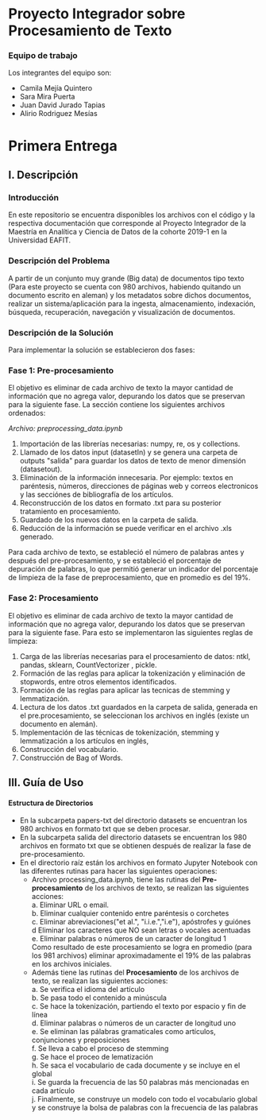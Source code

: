 # Proyecto Integrador sobre Procesamiento de Texto

### Equipo de trabajo
Los integrantes del equipo son:
-  Camila Mejía Quintero
-  Sara Mira Puerta
-  Juan David Jurado Tapias
-  Alirio Rodriguez Mesías

# Primera Entrega
## I. Descripción
### Introducción
En este repositorio se encuentra disponibles los archivos con el código y la respectiva documentación que corresponde al Proyecto Integrador de la Maestría en Analítica y Ciencia de Datos de la cohorte 2019-1 en la  Universidad EAFIT.

### Descripción del Problema
A partir de un conjunto muy grande (Big data) de documentos tipo texto (Para este proyecto se cuenta con 980 archivos, habiendo quitando un documento escrito en aleman) y los metadatos sobre dichos documentos, realizar un sistema/aplicación para la ingesta, almacenamiento, indexación, búsqueda, recuperación, navegación y visualización de documentos. 

### Descripción de la Solución
Para implementar la solución se establecieron dos fases:

### Fase 1: Pre-procesamiento

El objetivo es eliminar de cada archivo de texto la mayor cantidad de información que no agrega valor, depurando los datos que se preservan para la siguiente fase. La sección contiene los siguientes archivos ordenados:

*Archivo: preprocessing_data.ipynb*
1. Importación de las librerías necesarias: numpy, re, os y collections. 
2. Llamado de los datos input (datasetIn) y se genera una carpeta de outputs "salida" para guardar los datos de texto de menor dimensión (datasetout).
3. Eliminación de la información innecesaria. Por ejemplo: textos en paréntesis, números, direcciones de páginas web y correos electronicos y las secciónes de bibliografía de los artículos.
4. Reconstrucción de los datos en formato .txt para su posterior tratamiento en procesamiento. 
5. Guardado de los nuevos datos en la carpeta de salida.
6. Reducción de la información se puede verificar en el archivo .xls generado. 

Para cada archivo de texto, se  estableció el número de palabras antes y después del pre-procesamiento, y se estableció el porcentaje de depuración de palabras, lo que permitió generar un indicador del porcentaje de limpieza de la fase de preprocesamiento, que en promedio es del 19%.

### Fase 2: Procesamiento

El objetivo es eliminar de cada archivo de texto la mayor cantidad de información que no agrega valor, depurando los datos que se preservan para la siguiente fase.   Para esto se implementaron las siguientes reglas de limpieza:

1. Carga de las librerías necesarias para el procesamiento de datos: ntkl, pandas, sklearn, CountVectorizer , pickle. 
2. Formación de las reglas para aplicar la tokenización y eliminación de stopwords, entre otros elementos identificados. 
3. Formación de las reglas para aplicar las tecnicas de stemming y lemmatización. 
4. Lectura de los datos .txt guardados en la carpeta de salida, generada en el pre.procesamiento, se seleccionan los archivos en inglés (existe un documento en alemán). 
5. Implementación de las técnicas de tokenización, stemming y lemmatización a los artículos en inglés, 
6. Construcción del vocabulario.
7. Construcción de Bag of Words.

## III. Guía de Uso
#### Estructura de Directorios
- En la subcarpeta papers-txt del directorio datasets se encuentran los 980 archivos en formato txt que se deben procesar.
- En la subcarpeta salida del directorio datasets se encuentran los 980 archivos en formato txt que se obtienen después de realizar la fase de pre-procesamiento.
- En el directorio raíz están los archivos en formato Jupyter Notebook con las diferentes rutinas para hacer las siguientes operaciones:
  * Archivo processing_data.ipynb, tiene las rutinas del <b>Pre-procesamiento</b> de los archivos de texto, se realizan las siguientes acciones: <br>
     a. Eliminar URL o email.<br>
     b. Eliminar cualquier contenido entre paréntesis o corchetes<br>
     c. Eliminar abreviaciones("et al.", "i.i.e.","i.e"), apóstrofes y guiónes<br>
     d Eliminar los caracteres que NO sean letras o vocales acentuadas<br>
     e. Eliminar palabras o números de un caracter de longitud 1<br>
  Como resultado de este procesamiento se logra en promedio (para los 981 archivos) eliminar aproximadamente el 19% de las palabras en los archivos iniciales.
  * Además tiene las rutinas del <b>Procesamiento</b> de los archivos de texto, se realizan las siguientes acciones:<br>
    a. Se verifica el idioma del artículo<br>
    b. Se pasa todo el contenido a minúscula<br>
    c. Se hace la tokenización, partiendo el texto por espacio y fin de línea<br>
    d. Eliminar palabras o números de un caracter de longitud uno<br>
    e. Se eliminan las pálabras gramaticales como artículos, conjunciones y preposiciones<br>
    f. Se lleva a cabo el proceso de stemming<br>
    g. Se hace el proceo de lematización<br>
    h. Se saca el vocabulario de cada documente y se incluye en el global<br>
    i. Se guarda la frecuencia de las 50 palabras más mencionadas en cada artículo<br>
    j. Finalmente, se construye un modelo con todo el vocabulario global y se construye la bolsa de palabras con la frecuencia de las         palabras<br>
    
